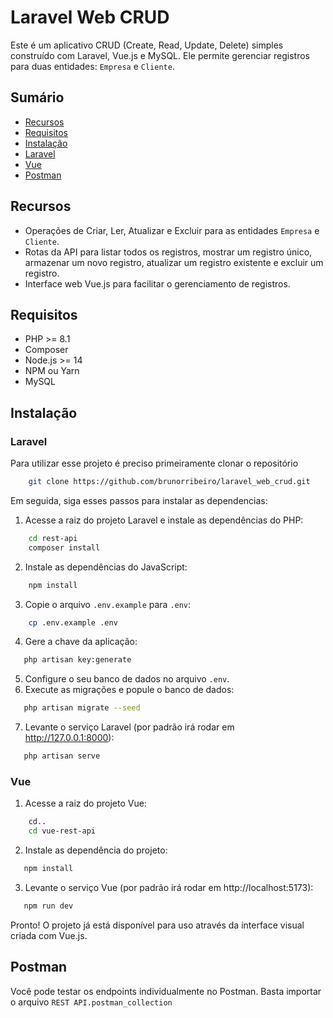 # Laravel Web CRUD

Este é um aplicativo CRUD (Create, Read, Update, Delete) simples construído com Laravel, Vue.js e MySQL. Ele permite gerenciar registros para duas entidades: `Empresa` e `Cliente`.

## Sumário

- [Recursos](#recursos)
- [Requisitos](#requisitos)
- [Instalação](#instalação)
- [Laravel](#laravel)
- [Vue](#vue)
- [Postman](#postman)

## Recursos

- Operações de Criar, Ler, Atualizar e Excluir para as entidades `Empresa` e `Cliente`.
- Rotas da API para listar todos os registros, mostrar um registro único, armazenar um novo registro, atualizar um registro existente e excluir um registro.
- Interface web Vue.js para facilitar o gerenciamento de registros.

## Requisitos

- PHP >= 8.1
- Composer
- Node.js >= 14
- NPM ou Yarn
- MySQL

## Instalação

### Laravel
Para utilizar esse projeto é preciso primeiramente clonar o repositório

```bash
    git clone https://github.com/brunorribeiro/laravel_web_crud.git
```

Em seguida, siga esses passos para instalar as dependencias:

1. Acesse a raiz do projeto Laravel e instale as dependências do PHP:
```bash
    cd rest-api
    composer install
```

2. Instale as dependências do JavaScript:
```bash
    npm install
```

3. Copie o arquivo `.env.example` para `.env`:
```bash
    cp .env.example .env
```

4. Gere a chave da aplicação:
```bash
   php artisan key:generate
```

5. Configure o seu banco de dados no arquivo `.env`.
6. Execute as migrações e popule o banco de dados:
```bash
   php artisan migrate --seed
```

7. Levante o serviço Laravel (por padrão irá rodar em http://127.0.0.1:8000):
```bash
   php artisan serve
```

### Vue

1. Acesse a raiz do projeto Vue:
```bash
    cd..
    cd vue-rest-api
```

2. Instale as dependência do projeto:
```bash
   npm install
```

3. Levante o serviço Vue (por padrão irá rodar em http://localhost:5173):
```bash
   npm run dev
```

Pronto! O projeto já está disponível para uso através da interface visual criada com Vue.js.

## Postman

Você pode testar os endpoints individualmente no Postman. Basta importar o arquivo `REST API.postman_collection`
